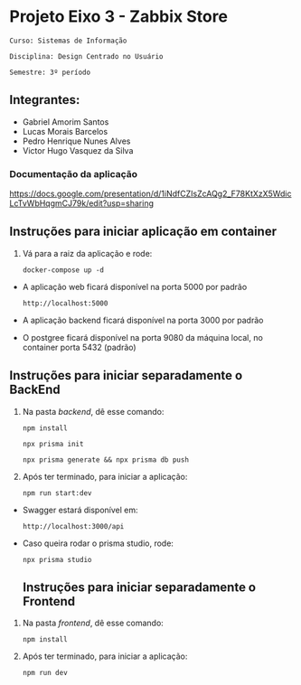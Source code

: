 
   # Projeto Eixo 3 - Zabbix Store
   `Curso: Sistemas de Informação`
   
   `Disciplina: Design Centrado no Usuário`

   `Semestre: 3º período`


   ## Integrantes:
   - Gabriel Amorim Santos
   - Lucas Morais Barcelos
   - Pedro Henrique Nunes Alves
   - Victor Hugo Vasquez da Silva

###  Documentação da aplicação
https://docs.google.com/presentation/d/1iNdfCZIsZcAQg2_F78KtXzX5WdicLcTvWbHqgmCJ79k/edit?usp=sharing



   ## Instruções para iniciar aplicação em container

1. Vá para a raiz da aplicação e rode:
   ~~~
   docker-compose up -d
   ~~~

- A aplicação web ficará disponível na porta 5000 por padrão 
   ~~~
   http://localhost:5000
   ~~~

- A aplicação backend ficará disponível na porta 3000 por padrão
- O postgree ficará disponível na porta 9080 da máquina local, no container porta 5432 (padrão)

## Instruções para iniciar separadamente o BackEnd

1. Na pasta <i>backend</i>, dê esse comando:
   ~~~
   npm install
   ~~~
   ~~~
   npx prisma init
   ~~~
   ~~~
   npx prisma generate && npx prisma db push
   ~~~
2. Após ter terminado, para iniciar a aplicação:
   ~~~
   npm run start:dev
   ~~~

- Swagger estará disponível em:
   ~~~
   http://localhost:3000/api
   ~~~
   
- Caso queira rodar o prisma studio, rode:
   ~~~
   npx prisma studio
   ~~~


   ## Instruções para iniciar separadamente o Frontend

1. Na pasta <i>frontend</i>, dê esse comando:
   ~~~
   npm install
   ~~~
2. Após ter terminado, para iniciar a aplicação:
   ~~~
   npm run dev
   ~~~

